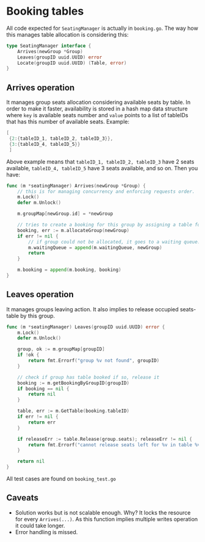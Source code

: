 # Booking tables

All code expected for `SeatingManager` is actually in `booking.go`. The way how this manages table allocation is considering this:
```go
type SeatingManager interface {
	Arrives(newGroup *Group)
	Leaves(groupID uuid.UUID) error
	Locate(groupID uuid.UUID) (Table, error)
}
```

## Arrives operation
It manages group seats allocation considering available seats by table. In order to make it faster, availability is stored in a hash map data 
structure where `key` is available seats number and `value` points to a list of tableIDs that has this number of available seats. Example:
```go
[
 {2:{tableID_1, tableID_2, tableID_3}},
 {3:{tableID_4, tableID_5}}
 ]
```
Above example means that ``tableID_1, tableID_2, tableID_3`` have 2 seats available, `tableID_4, tableID_5` have 3 seats available, and so on.
Then you have:
```go
func (m *seatingManager) Arrives(newGroup *Group) {
	// this is for managing concurrency and enforcing requests order.
	m.Lock()
	defer m.Unlock()

	m.groupMap[newGroup.id] = *newGroup

	// tries to create a booking for this group by assigning a table for it.
	booking, err := m.allocateGroup(newGroup)
	if err != nil {
		// if group could not be allocated, it goes to a waiting queue.
		m.waitingQueue = append(m.waitingQueue, newGroup)
		return
	}

	m.booking = append(m.booking, booking)
}
```

## Leaves operation
It manages groups leaving action. It also implies to release occupied seats-table by this group.
```go
func (m *seatingManager) Leaves(groupID uuid.UUID) error {
	m.Lock()
	defer m.Unlock()

	group, ok := m.groupMap[groupID]
	if !ok {
		return fmt.Errorf("group %v not found", groupID)
	}

	// check if group has table booked if so, release it
	booking := m.getBookingByGroupID(groupID)
	if booking == nil {
		return nil
	}

	table, err := m.GetTable(booking.tableID)
	if err != nil {
		return err
	}

	if releaseErr := table.Release(group.seats); releaseErr != nil {
		return fmt.Errorf("cannot release seats left for %v in table %v", group.id, table.id)
	}

	return nil
}
```
All test cases are found on ``booking_test.go``

## Caveats
- Solution works but is not scalable enough. Why? It locks the resource for every ``Arrives(...)``. As this function implies multiple writes operation
it could take longer. 
- Error handling is missed.